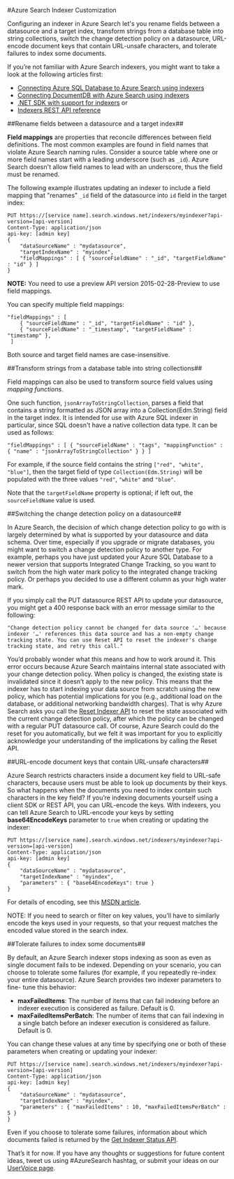 <properties 
	pageTitle="Azure Search Indexer Customization | Microsoft Azure | Hosted cloud search service" 
	description="Learn how to customize settings and policies of indexers in Azure Search, a hosted cloud search service on Microsoft Azure." 
	services="search" 
	documentationCenter="" 
	authors="chaosrealm" 
	manager="pablocas" 
	editor=""/>

<tags 
	ms.service="search" 
	ms.devlang="rest-api" 
	ms.workload="search" 
	ms.topic="article" 
	ms.tgt_pltfrm="na" 
	ms.date="11/04/2015" 
	ms.author="eugenesh"/>

#Azure Search Indexer Customization

Configuring an indexer in Azure Search let's you rename fields between a datasource and a target index, transform strings from a database table into string collections, switch the change detection policy on a datasource, URL-encode document keys that contain URL-unsafe characters, and tolerate failures to index some documents.

If you’re not familiar with Azure Search indexers, you might want to take a look at the following articles first:

- [Connecting Azure SQL Database to Azure Search using indexers](search-howto-connecting-azure-sql-database-to-azure-search-using-indexers-2015-02-28.md)
- [Connecting DocumentDB with Azure Search using indexers](../documentdb/documentdb-search-indexer.md)
- [.NET SDK with support for indexers](https://msdn.microsoft.com/library/dn951165.aspx) or 
- [Indexers REST API reference](https://msdn.microsoft.com/library/azure/dn946891.aspx)

##Rename fields between a datasource and a target index##

**Field mappings** are properties that reconcile differences between field definitions. The most common examples are found in field names that violate Azure Search naming rules. Consider a source table where one or more field names start with a leading underscore (such as `_id`). Azure Search doesn't allow field names to lead with an underscore, thus the field must be renamed. 

The following example illustrates updating an indexer to include a field mapping that "renames" `_id` field of the datasource into `id` field in the target index:

	PUT https://[service name].search.windows.net/indexers/myindexer?api-version=[api-version]
    Content-Type: application/json
    api-key: [admin key]
    {
        "dataSourceName" : "mydatasource",
        "targetIndexName" : "myindex",
        "fieldMappings" : [ { "sourceFieldName" : "_id", "targetFieldName" : "id" } ] 
    } 

**NOTE:** You need to use a preview API version 2015-02-28-Preview to use field mappings. 

You can specify multiple field mappings: 

	"fieldMappings" : [ 
		{ "sourceFieldName" : "_id", "targetFieldName" : "id" },
        { "sourceFieldName" : "_timestamp", "targetFieldName" : "timestamp" },
	 ]

Both source and target field names are case-insensitive.

##Transform strings from a database table into string collections##

Field mappings can also be used to transform source field values using *mapping functions*.

One such function, `jsonArrayToStringCollection`, parses a field that contains a string formatted as JSON array into a Collection(Edm.String) field in the target index. It is intended for use with Azure SQL indexer in particular, since SQL doesn't have a native collection data type. It can be used as follows: 

	"fieldMappings" : [ { "sourceFieldName" : "tags", "mappingFunction" : { "name" : "jsonArrayToStringCollection" } } ] 

For example, if the source field contains the string `["red", "white", "blue"]`, then the target field of type `Collection(Edm.String)` will be populated with the three values `"red"`, `"white"` and `"blue"`.

Note that the `targetFieldName` property is optional; if left out, the `sourceFieldName` value is used.

##Switching the change detection policy on a datasource##
  
In Azure Search, the decision of which change detection policy to go with is largely determined by what is supported by your datasource and data schema. Over time, especially if you upgrade or migrate databases, you might want to switch a change detection policy to another type. For example, perhaps you have just updated your Azure SQL Database to a newer version that supports Integrated Change Tracking, so you want to switch from the high water mark policy to the integrated change tracking policy. Or perhaps you decided to use a different column as your high water mark.

If you simply call the PUT datasource REST API to update your datasource, you might get a 400 response back with an error message similar to the following:


	"Change detection policy cannot be changed for data source '…' because indexer '…' references this data source and has a non-empty change tracking state. You can use Reset API to reset the indexer's change tracking state, and retry this call."

 You’d probably wonder what this means and how to work around it. This error occurs because Azure Search maintains internal state associated with your change detection policy. When policy is changed, the existing state is invalidated since it doesn’t apply to the new policy. This means that the indexer has to start indexing your data source from scratch using the new policy, which has potential implications for you (e.g., additional load on the database, or additional networking bandwidth charges). That is why Azure Search asks you call the [Reset Indexer API]( https://msdn.microsoft.com/library/azure/dn946897.aspx) to reset the state associated with the current change detection policy, after which the policy can be changed with a regular PUT datasource call. Of course, Azure Search could do the reset for you automatically, but we felt it was important for you to explicitly acknowledge your understanding of the implications by calling the Reset API.

##URL-encode document keys that contain URL-unsafe characters##

Azure Search restricts characters inside a document key field to URL-safe characters, because users must be able to look up documents by their keys. So what happens when the documents you need to index contain such characters in the key field? If you’re indexing documents yourself using a client SDK or REST API, you can URL-encode the keys. With indexers, you can tell Azure Search to URL-encode your keys by setting **base64EncodeKeys** parameter to `true` when creating or updating the indexer:

    PUT https://[service name].search.windows.net/indexers/myindexer?api-version=[api-version]
    Content-Type: application/json
    api-key: [admin key]
    {
        "dataSourceName" : "mydatasource",
        "targetIndexName" : "myindex",
        "parameters" : { "base64EncodeKeys": true }
    }

For details of encoding, see this [MSDN article](http://msdn.microsoft.com/library/system.web.httpserverutility.urltokenencode.aspx). 

NOTE: If you need to search or filter on key values, you’ll have to similarly encode the keys used in your requests, so that your request matches the encoded value stored in the search index.


##Tolerate failures to index some documents##

By default, an Azure Search indexer stops indexing as soon as even as single document fails to be indexed. Depending on your scenario, you can choose to tolerate some failures (for example, if you repeatedly re-index your entire datasource). Azure Search provides two indexer parameters to fine- tune this behavior: 

- **maxFailedItems**: The number of items that can fail indexing before an indexer execution is considered as failure. Default is 0.
- **maxFailedItemsPerBatch**: The number of items that can fail indexing in a single batch before an indexer execution is considered as failure. Default is 0.

You can change these values at any time by specifying one or both of these parameters when creating or updating your indexer:

	PUT https://[service name].search.windows.net/indexers/myindexer?api-version=[api-version]
	Content-Type: application/json
	api-key: [admin key]
    {
        "dataSourceName" : "mydatasource",
        "targetIndexName" : "myindex",
        "parameters" : { "maxFailedItems" : 10, "maxFailedItemsPerBatch" : 5 }
    }

Even if you choose to tolerate some failures, information about which documents failed is returned by the [Get Indexer Status API](https://msdn.microsoft.com/library/azure/dn946884.aspx).

That’s it for now. If you have any thoughts or suggestions for future content ideas, tweet us using #AzureSearch hashtag, or submit your ideas on our [UserVoice page](http://feedback.azure.com/forums/263029-azure-search).    
 